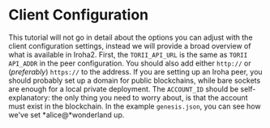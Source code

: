 # Client Configuration

This tutorial will not go in detail about the options you can adjust with the client configuration settings, instead we will provide a broad overview of what is available in Iroha2.
First, the `TORII_API_URL` is the same as `TORII` `API_ADDR` in the peer configuration. You should also add either `http://` or (_preferably_) `https://` to the address. If you are setting up an Iroha peer, you should probably set up a domain for public blockchains, while bare sockets are enough for a local private deployment. The `ACCOUNT_ID` should be self-explanatory: the only thing you need to worry about, is that the account must exist in the blockchain. In the example `genesis.json`, you can see how we've set *alice@*wonderland up.
